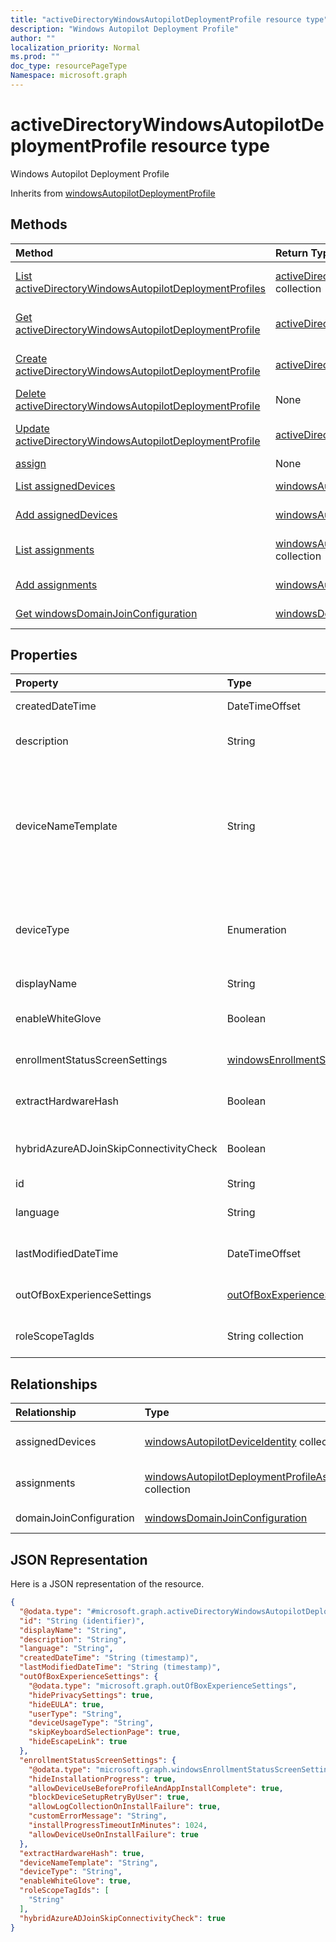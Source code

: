 ```yaml
---
title: "activeDirectoryWindowsAutopilotDeploymentProfile resource type"
description: "Windows Autopilot Deployment Profile"
author: ""
localization_priority: Normal
ms.prod: ""
doc_type: resourcePageType
Namespace: microsoft.graph
---
```



# activeDirectoryWindowsAutopilotDeploymentProfile resource type

Windows Autopilot Deployment Profile


Inherits from [windowsAutopilotDeploymentProfile](../resources/windowsAutopilotDeploymentProfile.md)

## Methods
|Method|Return Type|Description|
|:---|:---|:---|
|[List activeDirectoryWindowsAutopilotDeploymentProfiles](../api/activedirectorywindowsautopilotdeploymentprofile-list.md)|[activeDirectoryWindowsAutopilotDeploymentProfile](../resources/activeDirectoryWindowsAutopilotDeploymentProfile.md) collection|List properties and relationships of the [activeDirectoryWindowsAutopilotDeploymentProfile](../resources/activedirectorywindowsautopilotdeploymentprofile.md) objects.|
|[Get activeDirectoryWindowsAutopilotDeploymentProfile](../api/activedirectorywindowsautopilotdeploymentprofile-get.md)|[activeDirectoryWindowsAutopilotDeploymentProfile](../resources/activeDirectoryWindowsAutopilotDeploymentProfile.md)|Read properties and relationships of the [activeDirectoryWindowsAutopilotDeploymentProfile](../resources/activedirectorywindowsautopilotdeploymentprofile.md) object.|
|[Create activeDirectoryWindowsAutopilotDeploymentProfile](../api/activedirectorywindowsautopilotdeploymentprofile-create.md)|[activeDirectoryWindowsAutopilotDeploymentProfile](../resources/activeDirectoryWindowsAutopilotDeploymentProfile.md)|Create a new [activeDirectoryWindowsAutopilotDeploymentProfile](../resources/activedirectorywindowsautopilotdeploymentprofile.md) object.|
|[Delete activeDirectoryWindowsAutopilotDeploymentProfile](../api/activedirectorywindowsautopilotdeploymentprofile-delete.md)|None|Deletes a [activeDirectoryWindowsAutopilotDeploymentProfile](../resources/activedirectorywindowsautopilotdeploymentprofile.md).|
|[Update activeDirectoryWindowsAutopilotDeploymentProfile](../api/activedirectorywindowsautopilotdeploymentprofile-update.md)|[activeDirectoryWindowsAutopilotDeploymentProfile](../resources/activeDirectoryWindowsAutopilotDeploymentProfile.md)|Update the properties of a [activeDirectoryWindowsAutopilotDeploymentProfile](../resources/activedirectorywindowsautopilotdeploymentprofile.md) object.|
|[assign](../api/activedirectorywindowsautopilotdeploymentprofile-assign.md)|None||
|[List assignedDevices](../api/activedirectorywindowsautopilotdeploymentprofile-list-assigneddevices.md)|[windowsAutopilotDeviceIdentity](../resources/windowsAutopilotDeviceIdentity.md) collection|Get the windowsAutopilotDeviceIdentities from the assignedDevices navigation property.|
|[Add assignedDevices](../api/activedirectorywindowsautopilotdeploymentprofile-post-assigneddevices.md)|[windowsAutopilotDeviceIdentity](../resources/windowsAutopilotDeviceIdentity.md)|Add assignedDevices by posting to the assignedDevices collection.|
|[List assignments](../api/activedirectorywindowsautopilotdeploymentprofile-list-assignments.md)|[windowsAutopilotDeploymentProfileAssignment](../resources/windowsAutopilotDeploymentProfileAssignment.md) collection|Get the windowsAutopilotDeploymentProfileAssignments from the assignments navigation property.|
|[Add assignments](../api/activedirectorywindowsautopilotdeploymentprofile-post-assignments.md)|[windowsAutopilotDeploymentProfileAssignment](../resources/windowsAutopilotDeploymentProfileAssignment.md)|Add assignments by posting to the assignments collection.|
|[Get windowsDomainJoinConfiguration](../api/windowsdomainjoinconfiguration-get.md)|[windowsDomainJoinConfiguration](../resources/windowsDomainJoinConfiguration.md)|Read properties and relationships of the [windowsDomainJoinConfiguration](../resources/windowsdomainjoinconfiguration.md) object.|

## Properties
|Property|Type|Description|
|:---|:---|:---|
|createdDateTime|DateTimeOffset|Profile creation time Inherited from [windowsAutopilotDeploymentProfile](../resources/windowsAutopilotDeploymentProfile.md)|
|description|String|Description of the profile Inherited from [windowsAutopilotDeploymentProfile](../resources/windowsAutopilotDeploymentProfile.md)|
|deviceNameTemplate|String|The template used to name the AutoPilot Device. This can be a custom text and can also contain either the serial number of the device, or a randomly generated number. The total length of the text generated by the template can be no more than 15 characters. Inherited from [windowsAutopilotDeploymentProfile](../resources/windowsAutopilotDeploymentProfile.md)|
|deviceType|Enumeration|The AutoPilot device type that this profile is applicable to. Inherited from [windowsAutopilotDeploymentProfile](../resources/windowsAutopilotDeploymentProfile.md). Possible values are: `windowsPc`, `surfaceHub2`.|
|displayName|String|Name of the profile Inherited from [windowsAutopilotDeploymentProfile](../resources/windowsAutopilotDeploymentProfile.md)|
|enableWhiteGlove|Boolean|Enable Autopilot White Glove for the profile. Inherited from [windowsAutopilotDeploymentProfile](../resources/windowsAutopilotDeploymentProfile.md)|
|enrollmentStatusScreenSettings|[windowsEnrollmentStatusScreenSettings](../resources/windowsEnrollmentStatusScreenSettings.md)|Enrollment status screen setting Inherited from [windowsAutopilotDeploymentProfile](../resources/windowsAutopilotDeploymentProfile.md)|
|extractHardwareHash|Boolean|HardwareHash Extraction for the profile Inherited from [windowsAutopilotDeploymentProfile](../resources/windowsAutopilotDeploymentProfile.md)|
|hybridAzureADJoinSkipConnectivityCheck|Boolean|The Autopilot Hybrid Azure AD join flow will continue even if it does not establish domain controller connectivity during OOBE.|
|id|String| Inherited from [entity](../resources/entity.md)|
|language|String|Language configured on the device Inherited from [windowsAutopilotDeploymentProfile](../resources/windowsAutopilotDeploymentProfile.md)|
|lastModifiedDateTime|DateTimeOffset|Profile last modified time Inherited from [windowsAutopilotDeploymentProfile](../resources/windowsAutopilotDeploymentProfile.md)|
|outOfBoxExperienceSettings|[outOfBoxExperienceSettings](../resources/outOfBoxExperienceSettings.md)|Out of box experience setting Inherited from [windowsAutopilotDeploymentProfile](../resources/windowsAutopilotDeploymentProfile.md)|
|roleScopeTagIds|String collection|Scope tags for the profile. Inherited from [windowsAutopilotDeploymentProfile](../resources/windowsAutopilotDeploymentProfile.md)|

## Relationships
|Relationship|Type|Description|
|:---|:---|:---|
|assignedDevices|[windowsAutopilotDeviceIdentity](../resources/windowsAutopilotDeviceIdentity.md) collection|The list of assigned devices for the profile. Inherited from [windowsAutopilotDeploymentProfile](../resources/windowsAutopilotDeploymentProfile.md)|
|assignments|[windowsAutopilotDeploymentProfileAssignment](../resources/windowsAutopilotDeploymentProfileAssignment.md) collection|The list of group assignments for the profile. Inherited from [windowsAutopilotDeploymentProfile](../resources/windowsAutopilotDeploymentProfile.md)|
|domainJoinConfiguration|[windowsDomainJoinConfiguration](../resources/windowsDomainJoinConfiguration.md)|Configuration to join Active Directory domain|

## JSON Representation
Here is a JSON representation of the resource.
<!-- {
  "blockType": "resource",
  "keyProperty": "id",
  "@odata.type": "microsoft.graph.activeDirectoryWindowsAutopilotDeploymentProfile",
  "baseType": "microsoft.graph.windowsAutopilotDeploymentProfile",
  "openType": false
}
-->
``` json
{
  "@odata.type": "#microsoft.graph.activeDirectoryWindowsAutopilotDeploymentProfile",
  "id": "String (identifier)",
  "displayName": "String",
  "description": "String",
  "language": "String",
  "createdDateTime": "String (timestamp)",
  "lastModifiedDateTime": "String (timestamp)",
  "outOfBoxExperienceSettings": {
    "@odata.type": "microsoft.graph.outOfBoxExperienceSettings",
    "hidePrivacySettings": true,
    "hideEULA": true,
    "userType": "String",
    "deviceUsageType": "String",
    "skipKeyboardSelectionPage": true,
    "hideEscapeLink": true
  },
  "enrollmentStatusScreenSettings": {
    "@odata.type": "microsoft.graph.windowsEnrollmentStatusScreenSettings",
    "hideInstallationProgress": true,
    "allowDeviceUseBeforeProfileAndAppInstallComplete": true,
    "blockDeviceSetupRetryByUser": true,
    "allowLogCollectionOnInstallFailure": true,
    "customErrorMessage": "String",
    "installProgressTimeoutInMinutes": 1024,
    "allowDeviceUseOnInstallFailure": true
  },
  "extractHardwareHash": true,
  "deviceNameTemplate": "String",
  "deviceType": "String",
  "enableWhiteGlove": true,
  "roleScopeTagIds": [
    "String"
  ],
  "hybridAzureADJoinSkipConnectivityCheck": true
}
```


